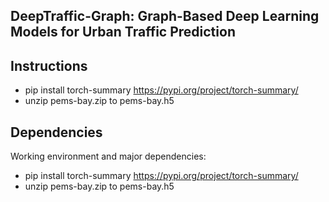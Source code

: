 ## DeepTraffic-Graph: Graph-Based Deep Learning Models for Urban Traffic Prediction

## Instructions
* pip install torch-summary 
  https://pypi.org/project/torch-summary/
* unzip pems-bay.zip to pems-bay.h5

## Dependencies
Working environment and major dependencies:
* pip install torch-summary 
  https://pypi.org/project/torch-summary/
* unzip pems-bay.zip to pems-bay.h5
